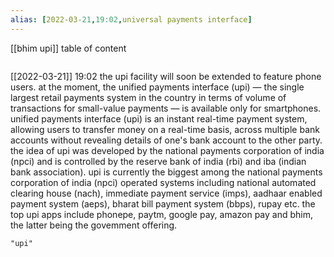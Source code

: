```yaml
---
alias: [2022-03-21,19:02,universal payments interface]
---
```

[[bhim upi]]
table of content
```toc
```

[[2022-03-21]] 19:02
the upi facility will soon be extended to feature phone users. at the moment, the unified payments interface (upi) — the single largest retail payments system in the country in terms of volume of transactions for small-value payments — is available only for smartphones.
unified payments interface (upi) is an instant real-time payment system, allowing users to transfer money on a real-time basis, across multiple bank accounts without revealing details of one's bank account to the other party.
the idea of upi was developed by the national payments corporation of india (npci) and is controlled by the reserve bank of india (rbi) and iba (indian bank association).
upi is currently the biggest among the national payments corporation of india (npci) operated systems including national automated clearing house (nach), immediate payment service (imps), aadhaar enabled payment system (aeps), bharat bill payment system (bbps), rupay etc.
the top upi apps include phonepe, paytm, google pay, amazon pay and bhim, the latter being the govemment offering.
```query
"upi"
```